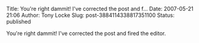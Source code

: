 Title: You're right dammit! I've corrected the post and f...
Date: 2007-05-21 21:06
Author: Tony Locke
Slug: post-3884114338817351100
Status: published

You're right dammit! I've corrected the post and fired the editor.
